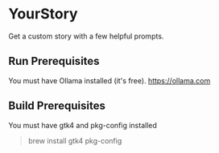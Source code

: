 # YourStory
Get a custom story with a few helpful prompts.

## Run Prerequisites
You must have Ollama installed (it's free).
https://ollama.com

## Build Prerequisites
You must have gtk4 and pkg-config installed
> brew install gtk4 pkg-config
